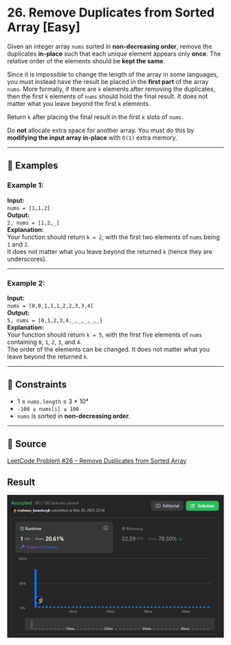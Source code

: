 # 26. Remove Duplicates from Sorted Array [Easy]

Given an integer array `nums` sorted in **non-decreasing order**, remove the duplicates **in-place** such that each unique element appears only **once**. The relative order of the elements should be **kept the same**.

Since it is impossible to change the length of the array in some languages, you must instead have the result be placed in the **first part** of the array `nums`. More formally, if there are `k` elements after removing the duplicates, then the first `k` elements of `nums` should hold the final result. It does not matter what you leave beyond the first `k` elements.

Return `k` after placing the final result in the first `k` slots of `nums`.

Do **not** allocate extra space for another array. You must do this by **modifying the input array in-place** with `O(1)` extra memory.

---

## 🧪 Examples

### Example 1:
**Input:**  
`nums = [1,1,2]`  
**Output:**  
`2, nums = [1,2,_]`  
**Explanation:**  
Your function should return `k = 2`, with the first two elements of `nums` being `1` and `2`.  
It does not matter what you leave beyond the returned `k` (hence they are underscores).  

---

### Example 2:
**Input:**  
`nums = [0,0,1,1,1,2,2,3,3,4]`  
**Output:**  
`5, nums = [0,1,2,3,4,_,_,_,_,_]`  
**Explanation:**  
Your function should return `k = 5`, with the first five elements of `nums` containing `0`, `1`, `2`, `3`, and `4`.  
The order of the elements can be changed. It does not matter what you leave beyond the returned `k`.

---

## 📌 Constraints
- 1 ≤ `nums.length` ≤ 3 * 10⁴  
- `-100 ≤ nums[i] ≤ 100`  
- `nums` is sorted in **non-decreasing order**.  

---

## 🔗 Source  
[LeetCode Problem #26 – Remove Duplicates from Sorted Array](https://leetcode.com/problems/remove-duplicates-from-sorted-array/)

## Result  
![LeetCode Result](../assets/removeDuplicate.png)

